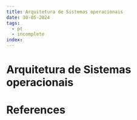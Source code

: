 ```yaml
---
title: Arquitetura de Sistemas operacionais
date: 30-05-2024
tags:
  - pt
  - incomplete
index:
---
```


# Arquitetura de Sistemas operacionais


# References